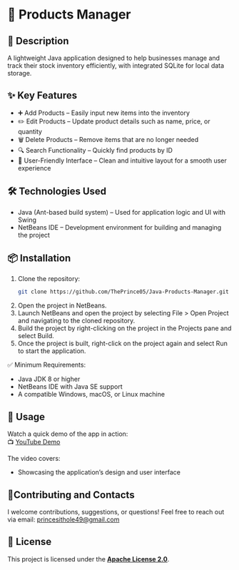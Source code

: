 # 💬 Products Manager

## 📄 Description

A lightweight Java application designed to help businesses manage and track their stock inventory efficiently, with integrated SQLite for local data storage.

## ✨ Key Features
- ➕ Add Products – Easily input new items into the inventory
- ✏️ Edit Products – Update product details such as name, price, or quantity
- 🗑️ Delete Products – Remove items that are no longer needed
- 🔍 Search Functionality – Quickly find products by ID
- 🧭 User-Friendly Interface – Clean and intuitive layout for a smooth user experience



## 🛠️ Technologies Used
-	 Java (Ant-based build system) – Used for application logic and UI with Swing
-	NetBeans IDE – Development environment for building and managing the project

## 📦 Installation
1. 	Clone the repository:
  	 ```bash
    git clone https://github.com/ThePrince05/Java-Products-Manager.git
2.	Open the project in NetBeans.
3. 	Launch NetBeans and open the project by selecting File > Open Project and navigating to the cloned repository.
4.	Build the project by right-clicking on the project in the Projects pane and select Build.
5. Once the project is built, right-click on the project again and select Run to start the application.

✅ Minimum Requirements:
-	Java JDK 8 or higher
-	NetBeans IDE with Java SE support
-	A compatible Windows, macOS, or Linux machine	

## 🧪 Usage
Watch a quick demo of the app in action:  
📺 [YouTube Demo](https://youtu.be/15bzwyDyf2Y)

The video covers:
- Showcasing the application’s design and user interface

## 🤝Contributing and Contacts
I welcome contributions, suggestions, or questions!
Feel free to reach out via email: princesithole49@gmail.com

## 📝 License
This project is licensed under the **[Apache License 2.0](LICENSE)**.
